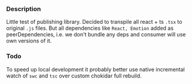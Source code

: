 ### Description

Little test of publishing library. Decided to transpile all react + ts `.tsx` to original `.js` files. But all dependencies like `React, Emotion` added as peerDependencies, i.e. we don't bundle any deps and consumer will use own versions of it.

### Todo

To speed up local development it probably better use native incremental watch of `swc` and `tsc` over custom chokidar full rebuild.
